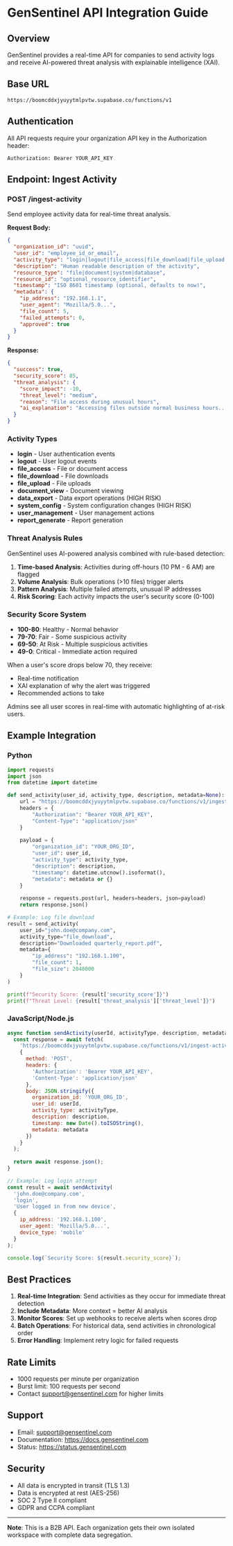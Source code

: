 # GenSentinel API Integration Guide

## Overview
GenSentinel provides a real-time API for companies to send activity logs and receive AI-powered threat analysis with explainable intelligence (XAI).

## Base URL
```
https://boomcddxjyuyytmlpvtw.supabase.co/functions/v1
```

## Authentication
All API requests require your organization API key in the Authorization header:
```
Authorization: Bearer YOUR_API_KEY
```

## Endpoint: Ingest Activity

### POST /ingest-activity

Send employee activity data for real-time threat analysis.

**Request Body:**
```json
{
  "organization_id": "uuid",
  "user_id": "employee_id_or_email",
  "activity_type": "login|logout|file_access|file_download|file_upload|document_view|data_export|system_config",
  "description": "Human readable description of the activity",
  "resource_type": "file|document|system|database",
  "resource_id": "optional_resource_identifier",
  "timestamp": "ISO 8601 timestamp (optional, defaults to now)",
  "metadata": {
    "ip_address": "192.168.1.1",
    "user_agent": "Mozilla/5.0...",
    "file_count": 5,
    "failed_attempts": 0,
    "approved": true
  }
}
```

**Response:**
```json
{
  "success": true,
  "security_score": 85,
  "threat_analysis": {
    "score_impact": -10,
    "threat_level": "medium",
    "reason": "File access during unusual hours",
    "ai_explanation": "Accessing files outside normal business hours..."
  }
}
```

### Activity Types

- **login** - User authentication events
- **logout** - User logout events
- **file_access** - File or document access
- **file_download** - File downloads
- **file_upload** - File uploads
- **document_view** - Document viewing
- **data_export** - Data export operations (HIGH RISK)
- **system_config** - System configuration changes (HIGH RISK)
- **user_management** - User management actions
- **report_generate** - Report generation

### Threat Analysis Rules

GenSentinel uses AI-powered analysis combined with rule-based detection:

1. **Time-based Analysis**: Activities during off-hours (10 PM - 6 AM) are flagged
2. **Volume Analysis**: Bulk operations (>10 files) trigger alerts
3. **Pattern Analysis**: Multiple failed attempts, unusual IP addresses
4. **Risk Scoring**: Each activity impacts the user's security score (0-100)

### Security Score System

- **100-80**: Healthy - Normal behavior
- **79-70**: Fair - Some suspicious activity
- **69-50**: At Risk - Multiple suspicious activities
- **49-0**: Critical - Immediate action required

When a user's score drops below 70, they receive:
- Real-time notification
- XAI explanation of why the alert was triggered
- Recommended actions to take

Admins see all user scores in real-time with automatic highlighting of at-risk users.

## Example Integration

### Python
```python
import requests
import json
from datetime import datetime

def send_activity(user_id, activity_type, description, metadata=None):
    url = "https://boomcddxjyuyytmlpvtw.supabase.co/functions/v1/ingest-activity"
    headers = {
        "Authorization": "Bearer YOUR_API_KEY",
        "Content-Type": "application/json"
    }
    
    payload = {
        "organization_id": "YOUR_ORG_ID",
        "user_id": user_id,
        "activity_type": activity_type,
        "description": description,
        "timestamp": datetime.utcnow().isoformat(),
        "metadata": metadata or {}
    }
    
    response = requests.post(url, headers=headers, json=payload)
    return response.json()

# Example: Log file download
result = send_activity(
    user_id="john.doe@company.com",
    activity_type="file_download",
    description="Downloaded quarterly_report.pdf",
    metadata={
        "ip_address": "192.168.1.100",
        "file_count": 1,
        "file_size": 2048000
    }
)

print(f"Security Score: {result['security_score']}")
print(f"Threat Level: {result['threat_analysis']['threat_level']}")
```

### JavaScript/Node.js
```javascript
async function sendActivity(userId, activityType, description, metadata = {}) {
  const response = await fetch(
    'https://boomcddxjyuyytmlpvtw.supabase.co/functions/v1/ingest-activity',
    {
      method: 'POST',
      headers: {
        'Authorization': 'Bearer YOUR_API_KEY',
        'Content-Type': 'application/json'
      },
      body: JSON.stringify({
        organization_id: 'YOUR_ORG_ID',
        user_id: userId,
        activity_type: activityType,
        description: description,
        timestamp: new Date().toISOString(),
        metadata: metadata
      })
    }
  );
  
  return await response.json();
}

// Example: Log login attempt
const result = await sendActivity(
  'john.doe@company.com',
  'login',
  'User logged in from new device',
  {
    ip_address: '192.168.1.100',
    user_agent: 'Mozilla/5.0...',
    device_type: 'mobile'
  }
);

console.log(`Security Score: ${result.security_score}`);
```

## Best Practices

1. **Real-time Integration**: Send activities as they occur for immediate threat detection
2. **Include Metadata**: More context = better AI analysis
3. **Monitor Scores**: Set up webhooks to receive alerts when scores drop
4. **Batch Operations**: For historical data, send activities in chronological order
5. **Error Handling**: Implement retry logic for failed requests

## Rate Limits

- 1000 requests per minute per organization
- Burst limit: 100 requests per second
- Contact support@gensentinel.com for higher limits

## Support

- Email: support@gensentinel.com
- Documentation: https://docs.gensentinel.com
- Status: https://status.gensentinel.com

## Security

- All data is encrypted in transit (TLS 1.3)
- Data is encrypted at rest (AES-256)
- SOC 2 Type II compliant
- GDPR and CCPA compliant

---

**Note**: This is a B2B API. Each organization gets their own isolated workspace with complete data segregation.